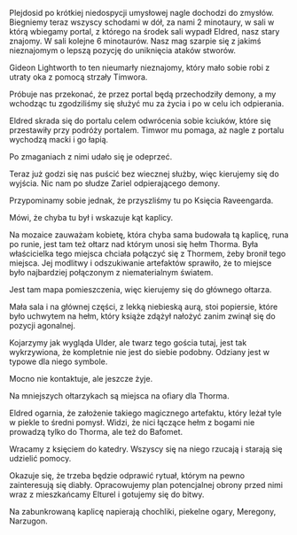 Plejdosid po krótkiej niedospycji umysłowej nagle dochodzi do zmysłów. Biegniemy teraz wszyscy schodami w dół, za nami 2 minotaury, w sali w którą wbiegamy portal, z którego na środek sali wypadł Eldred, nasz stary znajomy. W sali kolejne 6 minotaurów. Nasz mag szarpie się z jakimś nieznajomym o lepszą pozycję do uniknięcia ataków stworów.

Gideon Lightworth to ten nieumarły nieznajomy, który mało sobie robi z utraty oka z pomocą strzały Timwora.

Próbuje nas przekonać, że przez portal będą przechodziły demony, a my wchodząc tu zgodziliśmy się służyć mu za życia i po w celu ich odpierania.

Eldred skrada się do portalu celem odwrócenia sobie kciuków, które się przestawiły przy podróży portalem. Timwor mu pomaga, aż nagle z portalu wychodzą macki i go łapią.

Po zmaganiach z nimi udało się je odeprzeć. 

Teraz już godzi się nas puścić bez wiecznej służby, więc kierujemy się do wyjścia. Nic nam po słudze Zariel odpierającego demony.

Przypominamy sobie jednak, że przyszliśmy tu po Księcia Raveengarda. 

Mówi, że chyba tu był i wskazuje kąt kaplicy.

Na mozaice zauważam kobietę, która chyba sama budowała tą kaplicę, runa po runie, jest tam też ołtarz nad którym unosi się hełm Thorma.
Była właścicielka tego miejsca chciała połączyć się z Thormem, żeby bronił tego miejsca. Jej modlitwy i odszukiwanie artefaktów sprawiło, że to miejsce było najbardziej połączonym z niematerialnym światem.

Jest tam mapa pomieszczenia, więc kierujemy się do głównego ołtarza.

Mała sala i na głównej części, z lekką niebieską aurą, stoi popiersie, które było uchwytem na hełm, który książe zdążył nałożyć zanim zwinął się do pozycji agonalnej.

Kojarzymy jak wygląda Ulder, ale twarz tego gościa tutaj, jest tak wykrzywiona, że kompletnie nie jest do siebie podobny. Odziany jest w typowe dla niego symbole. 

Mocno nie kontaktuje, ale jeszcze żyje.

Na mniejszych ołtarzykach są miejsca na ofiary dla Thorma.

Eldred ogarnia, że założenie takiego magicznego artefaktu, który leżał tyle w piekle to średni pomysł. Widzi, że nici łączące hełm z bogami nie prowadzą tylko do Thorma, ale też do Bafomet. 

Wracamy z księciem do katedry. Wszyscy się na niego rzucają i starają się udzielić pomocy.

Okazuje się, że trzeba będzie odprawić rytuał, którym na pewno zainteresują się diabły. Opracowujemy plan potencjalnej obrony przed nimi wraz z mieszkańcamy Elturel i gotujemy się do bitwy.

Na zabunkrowaną kaplicę napierają chochliki, piekelne ogary, Meregony, Narzugon.


